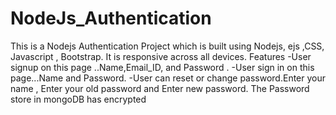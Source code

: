 # NodeJs_Authentication
This is a Nodejs Authentication Project which is built using Nodejs, ejs ,CSS, Javascript , Bootstrap. It is responsive across all devices.
Features
-User signup on this page ..Name,Email_ID, and Password .
-User sign in on this page...Name and Password.
-User can reset or change password.Enter your name , Enter your old password and Enter new password. The Password store in mongoDB has encrypted
